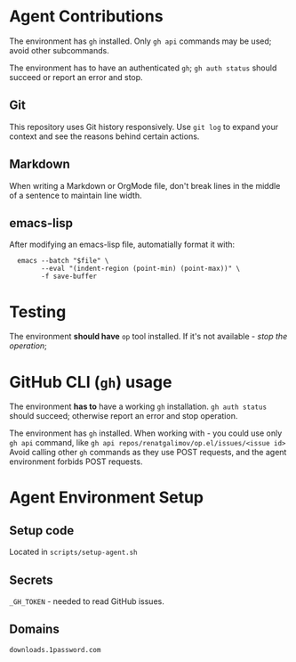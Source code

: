 # Agent Contributions

The environment has `gh` installed. Only `gh api` commands may be used; avoid other subcommands.

The environment has to have an authenticated `gh`; `gh auth status` should succeed or report an error and stop.

## Git

This repository uses Git history responsively. 
Use `git log` to expand your context and see the reasons behind certain actions.

## Markdown

When writing a Markdown or OrgMode file, don't break lines in the middle of a sentence to maintain line width.

## emacs-lisp

After modifying an emacs-lisp file, automatially format it with:

```
  emacs --batch "$file" \
        --eval "(indent-region (point-min) (point-max))" \
        -f save-buffer
```

# Testing

The environment **should have** `op` tool installed. If it's not available - *stop the operation*;

# GitHub CLI (`gh`) usage

The environment **has to** have a working `gh` installation. 
`gh auth status` should succeed; otherwise report an error and stop operation.

The environment has `gh` installed.
When working with - you could use only `gh api` command, like `gh api repos/renatgalimov/op.el/issues/<issue id>`
Avoid calling other `gh` commands as they use POST requests, and the agent environment forbids POST requests.


# Agent Environment Setup

## Setup code

Located in `scripts/setup-agent.sh`

## Secrets

`_GH_TOKEN` - needed to read GitHub issues.

## Domains
```
downloads.1password.com
```